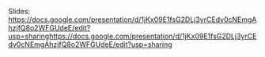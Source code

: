 Slides: https://docs.google.com/presentation/d/1jKx09E1fsG2DLj3yrCEdv0cNEmgAhzjfQ8o2WFGUdeE/edit?usp=sharinghttps://docs.google.com/presentation/d/1jKx09E1fsG2DLj3yrCEdv0cNEmgAhzjfQ8o2WFGUdeE/edit?usp=sharing
